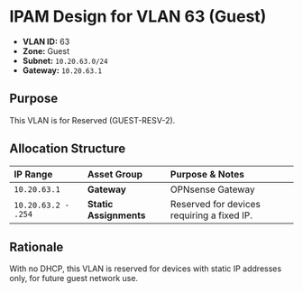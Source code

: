 # IPAM Design for VLAN 63 (Guest)

- **VLAN ID:** 63
- **Zone:** Guest
- **Subnet:** `10.20.63.0/24`
- **Gateway:** `10.20.63.1`

## Purpose

This VLAN is for Reserved (GUEST-RESV-2).

## Allocation Structure

| IP Range | Asset Group | Purpose & Notes |
| :--- | :--- | :--- |
| `10.20.63.1` | **Gateway** | OPNsense Gateway |
| `10.20.63.2 - .254` | **Static Assignments** | Reserved for devices requiring a fixed IP. |

## Rationale

With no DHCP, this VLAN is reserved for devices with static IP addresses only, for future guest network use.

